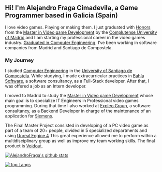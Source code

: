 ## Hi! I'm Alejandro Fraga Cimadevila, a Game Programmer based in Galicia (Spain)

I love video games. Playing or making them. I just graduated with [Honors](http://alejandrofraga.me/resources/docs/Certificate_Video_Game_Development_Alejandro_Fraga_Cimadevila.pdf) from the [Master in Video game Development](http://www.videojuegos-ucm.es/) by the [Complutense University of Madrid](https://www.ucm.es/english) and I am starting my professional career in the video games industry. [Graduated in Computer Engineering](https://www.usc.gal/en/studies/degrees/engineering-and-architecture/computer-engineering-degree), I’ve been working in software companies from Madrid and Santiago de Compostela.

### My Journey

I studied [Computer Engineering](https://www.usc.gal/en/studies/degrees/engineering-and-architecture/computer-engineering-degree) in the [University of Santiago de Compostela](https://www.usc.gal/en). While studying, I made extracurricular practices in [Bahía Software](https://bahiasoftware.es/home), a software consultancy, as a Full-Stack developer. After that, I was offered a job as an Intern developer.

I moved to Madrid to study the [Master in Video game Development](http://www.videojuegos-ucm.es/) whose main goal is to specialize IT Engineers in Professional video games programming. During that time I also worked at [Expleo Group](https://expleogroup.com/), a software consultancy, as a Backend Developer in charge of the maintenance of an application for [Siemens](https://www.mobility.siemens.com/global/en.html).

The Final Master Project consisted in developing of a PC video game as part of a team of 20+ people, divided in 5 specialized departments and using [Unreal Engine 4](https://www.unrealengine.com/en-US/)
This great experience allowed me to perform within a multidisciplinary group as well as improve my team working skills. The final product is [Voidout](https://loopgang-studios.itch.io/voidout).

[![AlejandroFraga's github stats](https://github-readme-stats.vercel.app/api?username=AlejandroFraga&include_all_commits=true&count_private=true&show_icons=true&theme=dark&icon_color=58a6ff&bg_color=0d1117)](https://github.com/anuraghazra/github-readme-stats)

[![Top Langs](https://github-readme-stats.vercel.app/api/top-langs/?username=AlejandroFraga&show_icons=true&theme=dark&bg_color=0d1117&layout=compact)](https://github.com/anuraghazra/github-readme-stats)
